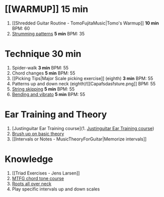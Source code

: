 # [[WARMUP]] **15 min**
1. [[Shredded Guitar Routine - TomoFujitaMusic|Tomo's Warmup]] **10 min**
	BPM: 60
2. [Strumming patterns](https://www.guitarlobby.com/wp-content/uploads/2021/04/Guitar-Strumming-Patterns-PDF-with-Charts.pdf) **5 min**
	BPM: 35
# Technique **30 min**
1. Spider-walk **3 min**
	BPM: 55
1. Chord changes **5 min**
	BPM: 55
2. [[Picking Tips|Major Scale picking exercise]] (eighth) **3 min**
	BPM: 55
3. Patterns up and down neck (eighth)![[Capafsdasfsture.png]]
	BPM: 55
4. [String skipping](https://www.guitarplayer.com/lessons/making-the-jump-how-to-master-the-art-of-string-skipping) **5 min**
	BPM: 55
5. [Bending and vibrato](https://www.google.com/search?client=firefox-b-1-d&q=bending+excersise+guitar#kpvalbx=_vf3CY4nfKpeg5NoPnZuXiA8_29) **5 min**
	BPM: 55
# Ear Training and Theory
1. [Justinguitar Ear Training course](1. [Justinguitar Ear Training course]())
2. [Brush up on basic theory](https://www.musictheory.net/)
3. [[Intervals or Notes - MusicTheoryForGuitar|Memorize intervals]]
# Knowledge
1. [[Triad Exercises - Jens Larsen]]
2. [MTFG chord tone course](https://www.musictheoryforguitar.com/myaccount)
3. [Roots all over neck](https://www.youtube.com/watch?v=PJddQ6Q0UDo)
4. Play specific intervals up and down scales